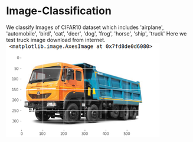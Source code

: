 # Image-Classification

We classify Images of CIFAR10 dataset which includes 'airplane', 'automobile', 'bird', 'cat', 'deer',
           'dog', 'frog', 'horse', 'ship', 'truck'
Here we test truck image download from internet. 
<img src = "https://raw.githubusercontent.com/TiwariLaxuu/Image-Classification/master/Images/image1.png">
